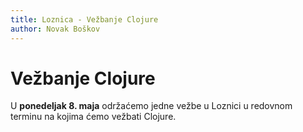 ```yaml
---
title: Loznica - Vežbanje Clojure
author: Novak Boškov
---
```


# Vežbanje Clojure

U **ponedeljak 8. maja** održaćemo jedne vežbe u Loznici u redovnom
terminu na kojima ćemo vežbati Clojure.
